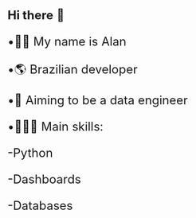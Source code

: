   <font size=5>**Hi there** 👋

  •🙋🏻 My name is Alan
  
  •🌎 Brazilian developer
  
  •🎯 Aiming to be a data engineer
  
  •🤹🏻‍♂️ Main skills:
    
  -Python
  
  -Dashboards
  
  -Databases
<!---
alanfurquim/alanfurquim is a ✨ special ✨ repository because its `README.md` (this file) appears on your GitHub profile.
You can click the Preview link to take a look at your changes.
--->

